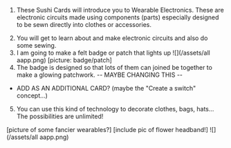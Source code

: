 1. These Sushi Cards will introduce you to Wearable Electronics. These are electronic circuits made using components (parts) especially designed to be sewn directly into clothes or accessories. 
<!-- note about cost/group size etc here or just on the kata page? i.e. are we hiding this info from the kids who are using the cards, this intro page is part of the printout, do I make another "intro intro" page that doesn't get printed, etc -->
2. You will get to learn about and make electronic circuits and also do some sewing.
3. I am going to make a felt badge or patch that lights up
 ![](/assets/all aapp.png)
[picture: badge/patch]
4. The badge is designed so that lots of them can joined be together to make a glowing patchwork. -- MAYBE CHANGING THIS --
  - ADD AS AN ADDITIONAL CARD? (maybe the "Create a switch" concept...)
5. You can use this kind of technology to decorate clothes, bags, hats... The possibilities are unlimited!

[picture of some fancier wearables?]
[include pic of flower headband!]
![](/assets/all aapp.png)


